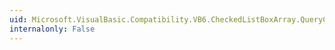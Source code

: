 ```yaml
---
uid: Microsoft.VisualBasic.Compatibility.VB6.CheckedListBoxArray.QueryContinueDrag
internalonly: False
---
```

